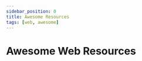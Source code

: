 ```yaml
---
sidebar_position: 0
title: Awesome Resources
tags: [web, awesome]
---
```


Awesome Web Resources
=====================

